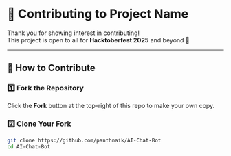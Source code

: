 # 🤝 Contributing to Project Name

Thank you for showing interest in contributing!  
This project is open to all for **Hacktoberfest 2025** and beyond 🎉  

---

## 🧭 How to Contribute

### 1️⃣ Fork the Repository
Click the **Fork** button at the top-right of this repo to make your own copy.

### 2️⃣ Clone Your Fork
```bash
git clone https://github.com/panthnaik/AI-Chat-Bot
cd AI-Chat-Bot
